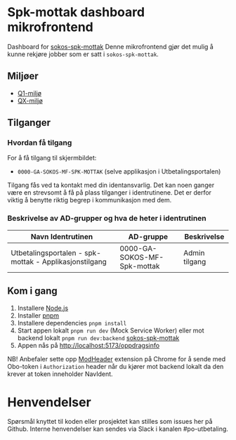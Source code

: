 # Spk-mottak dashboard mikrofrontend

Dashboard for [sokos-spk-mottak](https://github.com/navikt/sokos-up-spk-mottak)
Denne mikrofrontend gjør det mulig å kunne rekjøre jobber som er satt i `sokos-spk-mottak`.

## Miljøer

- [Q1-miljø](https://utbetalingsportalen.intern.dev.nav.no/spk-mottak)
- [QX-miljø](https://utbetalingsportalen-qx.intern.nav.no/spk-mottak)

## Tilganger

### Hvordan få tilgang

For å få tilgang til skjermbildet:

- `0000-GA-SOKOS-MF-SPK-MOTTAK` (selve applikasjon i Utbetalingsportalen)

Tilgang fås ved ta kontakt med din identansvarlig. Det kan noen ganger være en strevsomt å få på plass tilganger
i identrutinene. Det er derfor viktig å benytte riktig begrep i kommunikasjon med dem.

### Beskrivelse av AD-grupper og hva de heter i identrutinen

| Navn Identrutinen                                      | AD-gruppe                   | Beskrivelse   |
| ------------------------------------------------------ | --------------------------- | ------------- |
| Utbetalingsportalen - spk-mottak - Applikasjonstilgang | 0000-GA-SOKOS-MF-Spk-mottak | Admin tilgang |

## Kom i gang

1. Installere [Node.js](https://nodejs.dev/en/)
2. Installer [pnpm](https://pnpm.io/)
3. Installere dependencies `pnpm install`
4. Start appen lokalt `pnpm run dev` (Mock Service Worker) eller mot backend lokalt `pnpm run dev:backend` [sokos-spk-mottak](https://github.com/navikt/sokos-up-spk-mottak)
5. Appen nås på <http://localhost:5173/oppdragsinfo>

NB! Anbefaler sette opp [ModHeader](https://modheader.com/) extension på Chrome for å sende med Obo-token i `Authorization` header når du kjører mot backend lokalt da den krever at token inneholder NavIdent.

# Henvendelser

Spørsmål knyttet til koden eller prosjektet kan stilles som issues her på Github.
Interne henvendelser kan sendes via Slack i kanalen #po-utbetaling.
